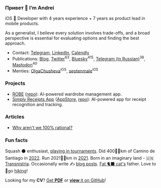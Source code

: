 ### Привет 👋 I’m Andrei

iOS  Developer with 4 years experience + 7 years as product lead in mobile products.

As a generalist, I believe every solution involves trade-offs, and a broad perspective is essential for evaluating options and finding the best approach. 

- Contact: [Telegram](https://t.me/AndreiChenchik), [LinkedIn](https://www.linkedin.com/in/AndreiChenchik), [Calendly](https://calendly.com/andreichenchik/ios)
- Publications: [Blog](https://chenchik.me), [Twitter](https://twitter.com/AndreiChenchik)<sup>63</sup>, [Bluesky](https://hachyderm.io/@AndreiChenchik)<sup>415</sup>, [Telegram (in Russian)](https://t.me/cyberbodega)<sup>38</sup>, [Mastodon](https://hachyderm.io/@andreichenchik)<sup>40</sup>
- Menties: [OlgaChusheva](https://github.com/OlgaChusheva)<sup>iOS</sup>, [septenmale](https://github.com/septenmale)<sup>iOS</sup>

### Projects
- [ROBE](https://robe.mobi) ([repo](https://github.com/AndreiChenchik/ROBE)): AI-powered wardrobe management app.
- [Simply Receipts App](https://chenchik.me/posts/simply-receipts/) ([AppStore](https://apps.apple.com/us/app/simply-receipts-tracker/id1586132989), [repo](https://github.com/AndreiChenchik/receipt)): AI-powered app for receipt recognition and tracking.

### Articles
- [Why aren't we 100% rational?](https://chenchik.me/posts/why-cognitive-bias/)

### Fun facts
Squash ⚫ enthusiast, [playing in tournaments](https://rankedin.com/en/player/R000200981/andreichenchik/events). Did 400🚶‍♂️km of Camino de Santiago in [2022](https://storyteller.fit/album/384). Run 2021🏃‍♂️km in [2021](https://www.strava.com/athletes/44250763). Born in an imaginary land - 🇺🇳 [Transnistria](https://en.wikipedia.org/wiki/Transnistria). Occasionally write ✍️ [blog posts](https://chenchik.me/). [Fat 🐈‍⬛ cat's](https://raw.githubusercontent.com/AndreiChenchik/AndreiChenchik/main/icons/wMisha.jpeg) father. Love to 🥾go [hiking](https://strava.app.link/QGO09HKnWPb)!

Looking for my **CV**? [Get **PDF**](https://github.com/AndreiChenchik/AndreiChenchik/raw/main/cv/AndreiChenchik-CV.pdf) or [**view** it on GitHub](https://github.com/AndreiChenchik/AndreiChenchik/blob/main/cv/AndreiChenchik-CV.md)!